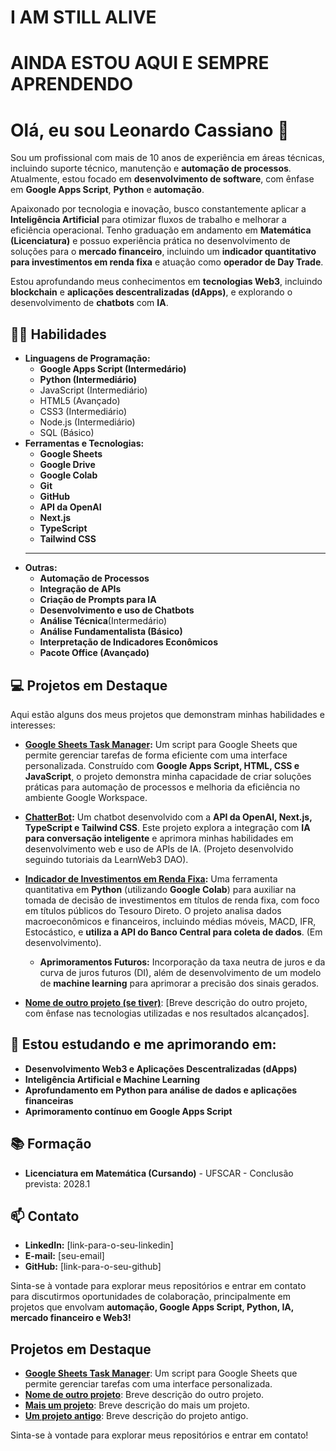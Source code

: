 # I AM STILL ALIVE

# AINDA ESTOU AQUI E SEMPRE APRENDENDO

# Olá, eu sou Leonardo Cassiano 👋

Sou um profissional com mais de 10 anos de experiência em áreas técnicas, incluindo suporte técnico, manutenção e **automação de processos**. Atualmente, estou focado em **desenvolvimento de software**, com ênfase em **Google Apps Script**, **Python** e **automação**.

Apaixonado por tecnologia e inovação, busco constantemente aplicar a **Inteligência Artificial** para otimizar fluxos de trabalho e melhorar a eficiência operacional. Tenho graduação em andamento em **Matemática (Licenciatura)** e possuo experiência prática no desenvolvimento de soluções para o **mercado financeiro**, incluindo um **indicador quantitativo para investimentos em renda fixa** e atuação como **operador de Day Trade**.

Estou aprofundando meus conhecimentos em **tecnologias Web3**, incluindo **blockchain** e **aplicações descentralizadas (dApps)**, e explorando o desenvolvimento de **chatbots** com **IA**.

## 👨‍💻 Habilidades

*   **Linguagens de Programação:**
    *   **Google Apps Script (Intermedário)**
    *   **Python (Intermediário)**
    *   JavaScript (Intermediário)
    *   HTML5 (Avançado)
    *   CSS3 (Intermediário)
    *   Node.js (Intermediário)
    *   SQL (Básico)
*   **Ferramentas e Tecnologias:**
    *   **Google Sheets**
    *   **Google Drive**
    *   **Google Colab**
    *   **Git**
    *   **GitHub**
    *   **API da OpenAI**
    *   **Next.js**
    *   **TypeScript**
    *   **Tailwind CSS**
    *   ****
*   **Outras:**
    *   **Automação de Processos**
    *   **Integração de APIs**
    *   **Criação de Prompts para IA**
    *   **Desenvolvimento e uso de Chatbots**
    *   **Análise Técnica**(Intermedário)
    *   **Análise Fundamentalista (Básico)**
    *   **Interpretação de Indicadores Econômicos**
    *   **Pacote Office (Avançado)**

## 💻 Projetos em Destaque

Aqui estão alguns dos meus projetos que demonstram minhas habilidades e interesses:

*   **[Google Sheets Task Manager](link-para-o-repositorio-do-task-manager):** Um script para Google Sheets que permite gerenciar tarefas de forma eficiente com uma interface personalizada. Construído com **Google Apps Script, HTML, CSS e JavaScript**, o projeto demonstra minha capacidade de criar soluções práticas para automação de processos e melhoria da eficiência no ambiente Google Workspace.

*   **[ChatterBot](link-para-o-repositorio-do-chatbot):** Um chatbot desenvolvido com a **API da OpenAI, Next.js, TypeScript e Tailwind CSS**. Este projeto explora a integração com **IA para conversação inteligente** e aprimora minhas habilidades em desenvolvimento web e uso de APIs de IA. (Projeto desenvolvido seguindo tutoriais da LearnWeb3 DAO).

*   **[Indicador de Investimentos em Renda Fixa](link-para-o-repositorio-do-indicador):**  Uma ferramenta quantitativa em **Python** (utilizando **Google Colab**) para auxiliar na tomada de decisão de investimentos em títulos de renda fixa, com foco em títulos públicos do Tesouro Direto. O projeto analisa dados macroeconômicos e financeiros, incluindo médias móveis, MACD, IFR, Estocástico, e **utiliza a API do Banco Central para coleta de dados**. (Em desenvolvimento).
    *   **Aprimoramentos Futuros:** Incorporação da taxa neutra de juros e da curva de juros futuros (DI), além de desenvolvimento de um modelo de **machine learning** para aprimorar a precisão dos sinais gerados.

*   **[Nome de outro projeto (se tiver)]()**: [Breve descrição do outro projeto, com ênfase nas tecnologias utilizadas e nos resultados alcançados].

## 🌱 Estou estudando e me aprimorando em:

*   **Desenvolvimento Web3 e Aplicações Descentralizadas (dApps)**
*   **Inteligência Artificial e Machine Learning**
*   **Aprofundamento em Python para análise de dados e aplicações financeiras**
*   **Aprimoramento contínuo em Google Apps Script**

## 📚 Formação

*   **Licenciatura em Matemática (Cursando)** - UFSCAR - Conclusão prevista: 2028.1

## 📫 Contato

*   **LinkedIn:** [link-para-o-seu-linkedin]
*   **E-mail:** [seu-email]
*   **GitHub:** [link-para-o-seu-github]

Sinta-se à vontade para explorar meus repositórios e entrar em contato para discutirmos oportunidades de colaboração, principalmente em projetos que envolvam **automação, Google Apps Script, Python, IA, mercado financeiro e Web3!**


## Projetos em Destaque

- [**Google Sheets Task Manager**](link-para-o-repositorio): Um script para Google Sheets que permite gerenciar tarefas com uma interface personalizada.
- [**Nome de outro projeto**](link-para-o-repositorio-do-outro-projeto): Breve descrição do outro projeto.
- [**Mais um projeto**](link-para-o-repositorio-do-mais-um-projeto): Breve descrição do mais um projeto.
- [**Um projeto antigo**](link-para-o-repositorio-do-projeto-antigo): Breve descrição do projeto antigo.


Sinta-se à vontade para explorar meus repositórios e entrar em contato!
